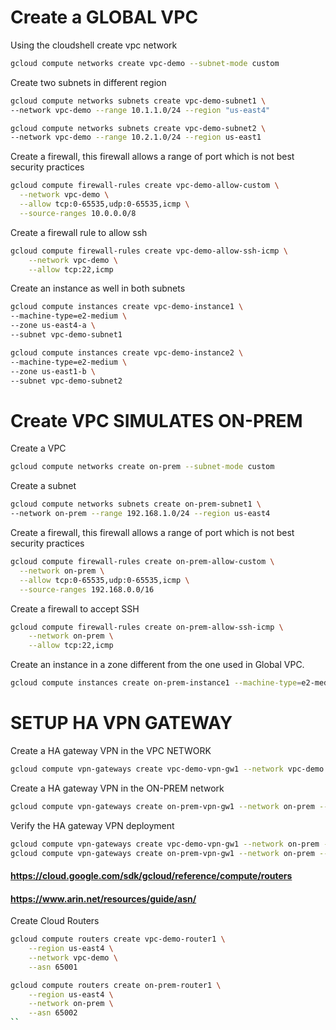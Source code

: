 # Create a GLOBAL VPC

Using the cloudshell create vpc network

```sh
gcloud compute networks create vpc-demo --subnet-mode custom
```

Create two subnets in different region

```sh
gcloud compute networks subnets create vpc-demo-subnet1 \
--network vpc-demo --range 10.1.1.0/24 --region "us-east4"
```

```sh
gcloud compute networks subnets create vpc-demo-subnet2 \
--network vpc-demo --range 10.2.1.0/24 --region us-east1
```

Create a firewall, this firewall allows a range of port which is not best security practices

```sh
gcloud compute firewall-rules create vpc-demo-allow-custom \
  --network vpc-demo \
  --allow tcp:0-65535,udp:0-65535,icmp \
  --source-ranges 10.0.0.0/8
```

Create a firewall rule to allow ssh

```sh
gcloud compute firewall-rules create vpc-demo-allow-ssh-icmp \
    --network vpc-demo \
    --allow tcp:22,icmp
```

Create an instance as well in both subnets

```sh
gcloud compute instances create vpc-demo-instance1 \
--machine-type=e2-medium \
--zone us-east4-a \
--subnet vpc-demo-subnet1
```

```sh
gcloud compute instances create vpc-demo-instance2 \
--machine-type=e2-medium \
--zone us-east1-b \
--subnet vpc-demo-subnet2
```

# Create VPC SIMULATES ON-PREM

Create a VPC 

```sh
gcloud compute networks create on-prem --subnet-mode custom
```

Create a subnet

```sh
gcloud compute networks subnets create on-prem-subnet1 \
--network on-prem --range 192.168.1.0/24 --region us-east4
```

Create a firewall, this firewall allows a range of port which is not best security practices

```sh
gcloud compute firewall-rules create on-prem-allow-custom \
  --network on-prem \
  --allow tcp:0-65535,udp:0-65535,icmp \
  --source-ranges 192.168.0.0/16
```

Create a firewall to accept SSH

```sh
gcloud compute firewall-rules create on-prem-allow-ssh-icmp \
    --network on-prem \
    --allow tcp:22,icmp
```

Create an instance in a zone different from the one used in Global VPC.

```sh
gcloud compute instances create on-prem-instance1 --machine-type=e2-medium --zone us-east4-b --subnet on-prem-subnet1
```


# SETUP HA VPN GATEWAY

Create a HA gateway VPN in the VPC NETWORK 
```sh
gcloud compute vpn-gateways create vpc-demo-vpn-gw1 --network vpc-demo --region us-east4
```

Create a HA gateway VPN in the ON-PREM network

```sh
gcloud compute vpn-gateways create on-prem-vpn-gw1 --network on-prem --region us-east4
```


Verify the HA gateway VPN deployment

```sh
gcloud compute vpn-gateways create vpc-demo-vpn-gw1 --network on-prem --region us-east4
gcloud compute vpn-gateways create on-prem-vpn-gw1 --network on-prem --region us-east4
```

#### https://cloud.google.com/sdk/gcloud/reference/compute/routers
#### https://www.arin.net/resources/guide/asn/
Create Cloud Routers

```sh
gcloud compute routers create vpc-demo-router1 \
    --region us-east4 \
    --network vpc-demo \
    --asn 65001
```

```sh
gcloud compute routers create on-prem-router1 \
    --region us-east4 \
    --network on-prem \
    --asn 65002
``
